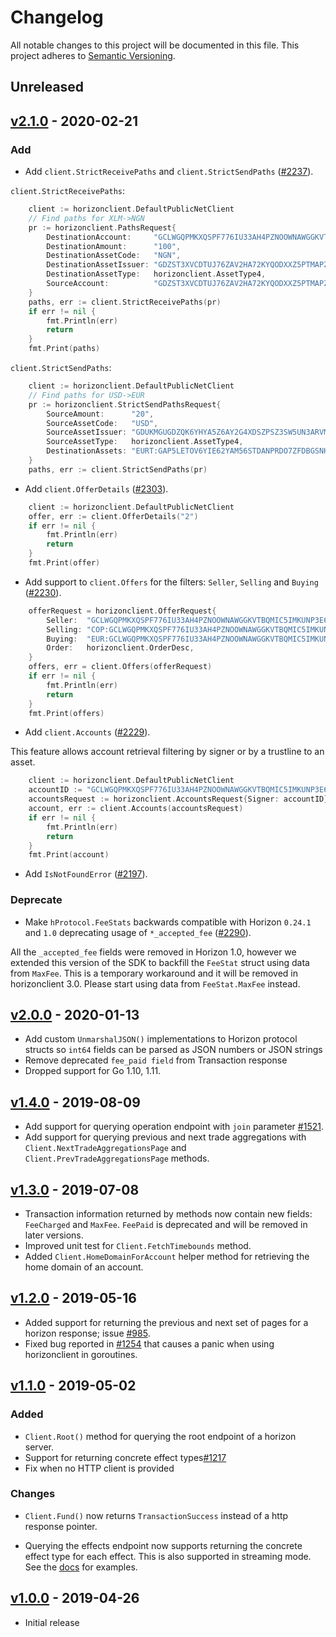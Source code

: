 # Changelog

All notable changes to this project will be documented in this
file.  This project adheres to [Semantic Versioning](http://semver.org/).

## Unreleased

## [v2.1.0](https://github.com/stellar/go/releases/tag/horizonclient-v2.1.0) - 2020-02-21

### Add

- Add `client.StrictReceivePaths` and  `client.StrictSendPaths` ([#2237](https://github.com/stellar/go/pull/2237)).

`client.StrictReceivePaths`:

```go
	client := horizonclient.DefaultPublicNetClient
	// Find paths for XLM->NGN
	pr := horizonclient.PathsRequest{
		DestinationAccount:     "GCLWGQPMKXQSPF776IU33AH4PZNOOWNAWGGKVTBQMIC5IMKUNP3E6NVU",
		DestinationAmount:      "100",
		DestinationAssetCode:   "NGN",
		DestinationAssetIssuer: "GDZST3XVCDTUJ76ZAV2HA72KYQODXXZ5PTMAPZGDHZ6CS7RO7MGG3DBM",
		DestinationAssetType:   horizonclient.AssetType4,
		SourceAccount:          "GDZST3XVCDTUJ76ZAV2HA72KYQODXXZ5PTMAPZGDHZ6CS7RO7MGG3DBM",
	}
	paths, err := client.StrictReceivePaths(pr)
	if err != nil {
		fmt.Println(err)
		return
	}
	fmt.Print(paths)
```

`client.StrictSendPaths`:

```go
	client := horizonclient.DefaultPublicNetClient
	// Find paths for USD->EUR
	pr := horizonclient.StrictSendPathsRequest{
		SourceAmount:      "20",
		SourceAssetCode:   "USD",
		SourceAssetIssuer: "GDUKMGUGDZQK6YHYA5Z6AY2G4XDSZPSZ3SW5UN3ARVMO6QSRDWP5YLEX",
		SourceAssetType:   horizonclient.AssetType4,
		DestinationAssets: "EURT:GAP5LETOV6YIE62YAM56STDANPRDO7ZFDBGSNHJQIYGGKSMOZAHOOS2S",
	}
	paths, err := client.StrictSendPaths(pr)
```

- Add `client.OfferDetails` ([#2303](https://github.com/stellar/go/pull/2303)).

```go
	client := horizonclient.DefaultPublicNetClient
	offer, err := client.OfferDetails("2")
	if err != nil {
		fmt.Println(err)
		return
	}	
	fmt.Print(offer)
```

- Add support to `client.Offers` for the filters: `Seller`, `Selling` and `Buying` ([#2230](https://github.com/stellar/go/pull/2230)).
```go
	offerRequest = horizonclient.OfferRequest{
		Seller:  "GCLWGQPMKXQSPF776IU33AH4PZNOOWNAWGGKVTBQMIC5IMKUNP3E6NVU",
		Selling: "COP:GCLWGQPMKXQSPF776IU33AH4PZNOOWNAWGGKVTBQMIC5IMKUNP3E6NVU",
		Buying:  "EUR:GCLWGQPMKXQSPF776IU33AH4PZNOOWNAWGGKVTBQMIC5IMKUNP3E6NVU",
		Order:   horizonclient.OrderDesc,
	}	
	offers, err = client.Offers(offerRequest)
	if err != nil {
		fmt.Println(err)
		return
	}
	fmt.Print(offers)
```
- Add `client.Accounts` ([#2229](https://github.com/stellar/go/pull/2229)).

This feature allows account retrieval filtering by signer or by a trustline to an asset.

```go
	client := horizonclient.DefaultPublicNetClient
	accountID := "GCLWGQPMKXQSPF776IU33AH4PZNOOWNAWGGKVTBQMIC5IMKUNP3E6NVU"
	accountsRequest := horizonclient.AccountsRequest{Signer: accountID}	
	account, err := client.Accounts(accountsRequest)
	if err != nil {
		fmt.Println(err)
		return
	}	
	fmt.Print(account)
```

- Add `IsNotFoundError` ([#2197](https://github.com/stellar/go/pull/2197)).

### Deprecate

- Make `hProtocol.FeeStats` backwards compatible with Horizon `0.24.1` and `1.0` deprecating usage of `*_accepted_fee` ([#2290](https://github.com/stellar/go/pull/2290)).

All the `_accepted_fee` fields were removed in Horizon 1.0, however we extended this version of the SDK to backfill the `FeeStat` struct using data from `MaxFee`. This is a temporary workaround and it will be removed in horizonclient 3.0. Please start using data from `FeeStat.MaxFee` instead.


## [v2.0.0](https://github.com/stellar/go/releases/tag/horizonclient-v2.0.0) - 2020-01-13

- Add custom `UnmarshalJSON()` implementations to Horizon protocol structs so `int64` fields can be parsed as JSON numbers or JSON strings
- Remove deprecated `fee_paid field` from Transaction response
- Dropped support for Go 1.10, 1.11.

## [v1.4.0](https://github.com/stellar/go/releases/tag/horizonclient-v1.4.0) - 2019-08-09

- Add support for querying operation endpoint with `join` parameter [#1521](https://github.com/stellar/go/issues/1521).
- Add support for querying previous and next trade aggregations with `Client.NextTradeAggregationsPage` and `Client.PrevTradeAggregationsPage` methods.


## [v1.3.0](https://github.com/stellar/go/releases/tag/horizonclient-v1.3.0) - 2019-07-08

- Transaction information returned by methods now contain new fields: `FeeCharged` and `MaxFee`. `FeePaid` is deprecated and will be removed in later versions.
- Improved unit test for `Client.FetchTimebounds` method.
- Added `Client.HomeDomainForAccount` helper method for retrieving the home domain of an account.

## [v1.2.0](https://github.com/stellar/go/releases/tag/horizonclient-v1.2.0) - 2019-05-16

- Added support for returning the previous and next set of pages for a horizon response; issue [#985](https://github.com/stellar/go/issues/985).
- Fixed bug reported in [#1254](https://github.com/stellar/go/issues/1254)  that causes a panic when using horizonclient in goroutines.


## [v1.1.0](https://github.com/stellar/go/releases/tag/horizonclient-v1.1.0) - 2019-05-02

### Added

- `Client.Root()` method for querying the root endpoint of a horizon server.
- Support for returning concrete effect types[#1217](https://github.com/stellar/go/pull/1217)
- Fix when no HTTP client is provided

### Changes

- `Client.Fund()` now returns `TransactionSuccess` instead of a http response pointer.

- Querying the effects endpoint now supports returning the concrete effect type for each effect. This is also supported in streaming mode. See the [docs](https://godoc.org/github.com/stellar/go/clients/horizonclient#Client.Effects) for examples.

## [v1.0.0](https://github.com/stellar/go/releases/tag/horizonclient-v1.0) - 2019-04-26

 * Initial release
